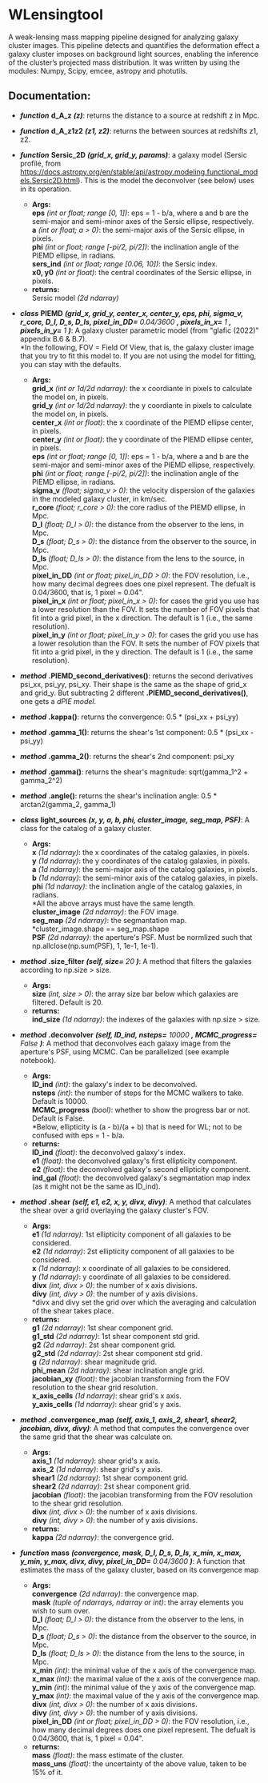 # WLensingtool
A weak-lensing mass mapping pipeline designed for analyzing galaxy cluster images. This pipeline detects and quantifies the deformation effect a galaxy cluster imposes on background light
sources, enabling the inference of the cluster’s projected mass distribution. It was written by using the modules: Numpy, Scipy, emcee, astropy and photutils.

## Documentation:
* _**function**_ **d_A_z** _**(z)**_: returns the distance to a source at redshift z in Mpc.

* _**function**_ **d_A_z1z2** _**(z1, z2)**_: returns the between sources at redshifts z1, z2.

* _**function**_ **Sersic_2D** _**(grid_x, grid_y, params)**_: a galaxy model (Sersic profile, from https://docs.astropy.org/en/stable/api/astropy.modeling.functional_models.Sersic2D.html). This is the model the deconvolver (see below) uses in its operation.
    - **Args:**
<br />**eps** _(int or float; range [0, 1])_: eps = 1 - b/a, where a and b are the semi-major and semi-minor axes of the Sersic ellipse, respectively.
<br />**a** _(int or float; a > 0)_: the semi-major axis of the Sersic ellipse, in pixels.
<br />**phi** _(int or float; range [-pi/2, pi/2])_: the inclination angle of the PIEMD ellipse, in radians.
<br />**sers_ind** _(int or float; range [0.06, 10])_: the Sersic index.
<br />**x0, y0** _(int or float)_: the central coordinates of the Sersic ellipse, in pixels.
    - **returns:**    
Sersic model _(2d ndarray)_

* _**class**_ **PIEMD** _**(grid_x, grid_y, center_x, center_y, eps, phi, sigma_v, r_core, D_l, D_s, D_ls, pixel_in_DD=** 0.04/3600 **, pixels_in_x=** 1 **, pixels_in_y=** 1 **)**_: 
A galaxy cluster parametric model (from "glafic (2022)" appendix B.6 & B.7).
<br />*In the following, FOV = Field Of View, that is, the galaxy cluster image that you try to fit this model to. If you are not using the model for fitting, you can stay with the defaults.

    - **Args:**
<br />**grid_x** _(int or 1d/2d ndarray)_: the x coordiante in pixels to calculate the model on, in pixels.
<br />**grid_y** _(int or 1d/2d ndarray)_: the y coordiante in pixels to calculate the model on, in pixels.
<br />**center_x** _(int or float)_: the x coordinate of the PIEMD ellipse center, in pixels.
<br />**center_y** _(int or float)_: the y coordinate of the PIEMD ellipse center, in pixels.
<br />**eps** _(int or float; range [0, 1])_: eps = 1 - b/a, where a and b are the semi-major and semi-minor axes of the PIEMD ellipse, respectively.
<br />**phi** _(int or float; range [-pi/2, pi/2])_: the inclination angle of the PIEMD ellipse, in radians.
<br />**sigma_v** _(float; sigma_v > 0)_: the velocity dispersion of the galaxies in the modeled galaxy cluster, in km/sec.
<br />**r_core** _(float; r_core > 0)_: the core radius of the PIEMD ellipse, in Mpc.
<br />**D_l** _(float; D_l > 0)_: the distance from the observer to the lens, in Mpc.
<br />**D_s** _(float; D_s > 0)_: the distance from the observer to the source, in Mpc.
<br />**D_ls** _(float; D_ls > 0)_: the distance from the lens to the source, in Mpc.
<br />**pixel_in_DD** _(int or float; pixel_in_DD > 0)_: the FOV resolution, i.e., how many decimal degrees does one pixel represent. The defualt is 0.04/3600, 
                                            that is, 1 pixel = 0.04".
<br />**pixel_in_x** _(int or float; pixel_in_x > 0)_: for cases the grid you use has a lower resolution than the FOV. It sets the number of FOV pixels that fit 
                                          into a grid pixel, in the x direction. The default is 1 (i.e., the same resolution).
<br />**pixel_in_y** _(int or float; pixel_in_y > 0)_: for cases the grid you use has a lower resolution than the FOV. It sets the number of FOV pixels that fit 
                                          into a grid pixel, in the y direction. The default is 1 (i.e., the same resolution).

* _**method**_ **.PIEMD_second_derivatives()**: returns the second derivatives psi_xx, psi_yy, psi_xy. Their shape is the same as the shape of grid_x and grid_y. But subtracting 2 different **.PIEMD_second_derivatives()**, one gets a _dPIE model_.

* _**method**_ **.kappa()**: returns the convergence: 0.5 * (psi_xx + psi_yy)  

* _**method**_ **.gamma_1()**: returns the shear's 1st component: 0.5 * (psi_xx - psi_yy)  

* _**method**_ **.gamma_2()**: returns the shear's 2nd component: psi_xy 

* _**method**_ **.gamma()**: returns the shear's magnitude: sqrt(gamma_1^2 + gamma_2^2)  

* _**method**_ **.angle()**: returns the shear's inclination angle: 0.5 * arctan2(gamma_2, gamma_1)


* _**class**_ **light_sources** _**(x, y, a, b, phi, cluster_image, seg_map, PSF)**_: A class for the catalog of a galaxy cluster.
    - **Args:**
<br />**x** _(1d ndarray)_: the x coordinates of the catalog galaxies, in pixels.
<br />**y** _(1d ndarray)_: the y coordinates of the catalog galaxies, in pixels.
<br />**a** _(1d ndarray)_: the semi-major axis of the catalog galaxies, in pixels.
<br />**b** _(1d ndarray)_: the semi-minor axis of the catalog galaxies, in pixels.
<br />**phi** _(1d ndarray)_: the inclination angle of the catalog galaxies, in radians.
<br />*All the above arrays must have the same length.
<br />**cluster_image** _(2d ndarray)_: the FOV image.
<br />**seg_map** _(2d ndarray)_: the segmantation map.
<br />*cluster_image.shape == seg_map.shape
<br />**PSF** _(2d ndarray)_: the aperture's PSF. Must be normlized such that np.allclose(np.sum(PSF), 1, 1e-1, 1e-1).

* _**method**_ **.size_filter** _**(self, size=** 20 **)**_: A method that filters the galaxies according to np.size > size.
    - **Args:**
<br />**size** _(int, size > 0)_: the array size bar below which galaxies are filtered. Default is 20.
    - **returns:**
<br />**ind_size** _(1d ndarray)_: the indexes of the galaxies with np.size > size.

* _**method**_ **.deconvolver** _**(self, ID_ind, nsteps=** 10000 **, MCMC_progress=** False **)**_: A method that deconvolves each galaxy image from the aperture's PSF, using MCMC.
Can be parallelized (see example notebook).
    - **Args:**
<br />**ID_ind** _(int)_: the galaxy's index to be deconvolved.
<br />**nsteps** _(int)_: the number of steps for the MCMC walkers to take. Default is 10000.
<br />**MCMC_progress** _(bool)_: whether to show the progress bar or not. Default is False.
<br />*Below, ellipticity is (a - b)/(a + b) that is need for WL; not to be confused with eps = 1 - b/a.
    - **returns:**
<br />**ID_ind** _(float)_: the deconvolved galaxy's index.
<br />**e1** _(float)_: the deconvolved galaxy's first ellipticity component.
<br />**e2** _(float)_: the deconvolved galaxy's second ellipticity component.
<br />**ind_gal** _(float)_: the deconvolved galaxy's segmantation map index (as it might not be the same as ID_ind).

* _**method**_ **.shear** _**(self, e1, e2, x, y, divx, divy)**_: A method that calculates the shear over a grid overlaying the galaxy cluster's FOV.
    - **Args:**
<br />**e1** _(1d ndarray)_: 1st ellipticity component of all galaxies to be considered.
<br />**e2** _(1d ndarray)_: 2st ellipticity component of all galaxies to be considered.
<br />**x** _(1d ndarray)_: x coordinate of all galaxies to be considered.
<br />**y** _(1d ndarray)_: y coordinate of all galaxies to be considered.
<br />**divx** _(int, divx > 0)_: the number of x axis divisions.
<br />**divy** _(int, divy > 0)_: the number of y axis divisions.
<br />*divx and divy set the grid over which the averaging and calculation of the shear takes place.
    - **returns:**
<br />**g1** _(2d ndarray)_: 1st shear component grid.
<br />**g1_std** _(2d ndarray)_: 1st shear component std grid.
<br />**g2** _(2d ndarray)_: 2st shear component grid.
<br />**g2_std** _(2d ndarray)_: 2st shear component std grid.
<br />**g** _(2d ndarray)_: shear magnitude grid.
<br />**phi_mean** _(2d ndarray)_: shear inclination angle grid.
<br />**jacobian_xy** _(float)_: the jacobian transforming from the FOV resolution to the shear grid resolution.
<br />**x_axis_cells** _(1d ndarray)_: shear grid's x axis.
<br />**y_axis_cells** _(1d ndarray)_: shear grid's y axis.

* _**method**_ **.convergence_map** _**(self, axis_1, axis_2, shear1, shear2, jacobian, divx, divy)**_: A method that computes the convergence over the same grid that the shear was calculate on.
    - **Args**:
<br />**axis_1** _(1d ndarray)_: shear grid's x axis.
<br />**axis_2** _(1d ndarray)_: shear grid's y axis.
<br />**shear1** _(2d ndarray)_: 1st shear component grid.
<br />**shear2** _(2d ndarray)_: 2st shear component grid.
<br />**jacobian** _(float)_: the jacobian transforming from the FOV resolution to the shear grid resolution.
<br />**divx** _(int, divx > 0)_: the number of x axis divisions.
<br />**divy** _(int, divy > 0)_: the number of y axis divisions.
    - **returns:**
<br />**kappa** _(2d ndarray)_: the convergence grid.

* _**function**_ **mass** _**(convergence, mask, D_l, D_s, D_ls, x_min, x_max, y_min, y_max, divx, divy, pixel_in_DD=** 0.04/3600 **)**_: A function that estimates the mass of the galaxy cluster, based on its convergence map
    - **Args:**
<br />**convergence** _(2d ndarray)_: the convergence map.
<br />**mask** _(tuple of ndarrays, ndarray or int)_: the array elements you wish to sum over.
<br />**D_l** _(float; D_l > 0)_: the distance from the observer to the lens, in Mpc.
<br />**D_s** _(float; D_s > 0)_: the distance from the observer to the source, in Mpc.
<br />**D_ls** _(float; D_ls > 0)_: the distance from the lens to the source, in Mpc.
<br />**x_min** _(int)_: the minimal value of the x axis of the convergence map.
<br />**x_max** _(int)_: the maximal value of the x axis of the convergence map.
<br />**y_min** _(int)_: the minimal value of the y axis of the convergence map.
<br />**y_max** _(int)_: the maximal value of the y axis of the convergence map.
<br />**divx** _(int, divx > 0)_: the number of x axis divisions.
<br />**divy** _(int, divy > 0)_: the number of y axis divisions.
<br />**pixel_in_DD** _(int or float; pixel_in_DD > 0)_: the FOV resolution, i.e., how many decimal degrees does one pixel represent. The defualt is 0.04/3600, 
                                             that is, 1 pixel = 0.04".    
    - **returns:**
<br />**mass** _(float)_: the mass estimate of the cluster.
<br />**mass_uns** _(float)_: the uncertainty of the above value, taken to be 15% of it.
